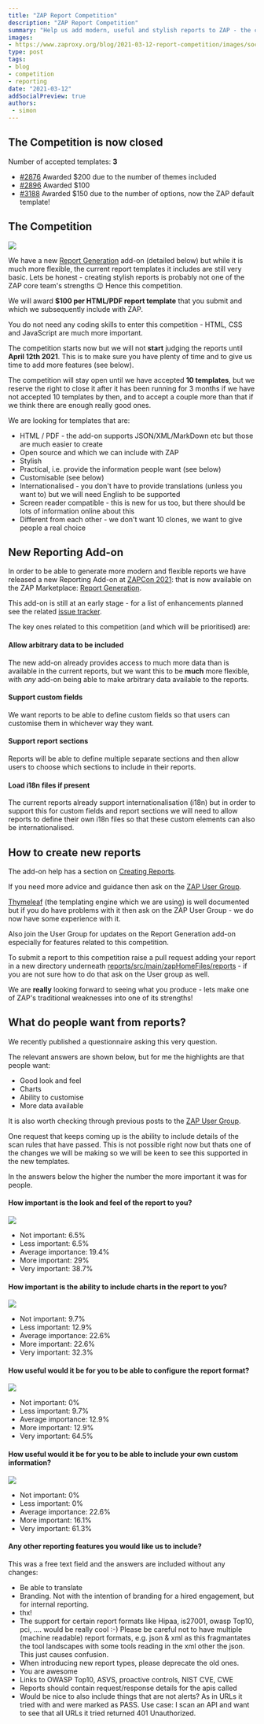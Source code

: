 ```yaml
---
title: "ZAP Report Competition"
description: "ZAP Report Competition"
summary: "Help us add modern, useful and stylish reports to ZAP - the competition is now open until October 1st 2021."
images:
- https://www.zaproxy.org/blog/2021-03-12-report-competition/images/social.png
type: post
tags:
- blog
- competition
- reporting
date: "2021-03-12"
addSocialPreview: true
authors:
 - simon
---
```


## The Competition is now closed

Number of accepted templates: **3**

* [#2876](https://github.com/zaproxy/zap-extensions/pull/2876) Awarded $200 due to the number of themes included
* [#2896](https://github.com/zaproxy/zap-extensions/pull/2896) Awarded $100
* [#3188](https://github.com/zaproxy/zap-extensions/pull/3188) Awarded $150 due to the number of options, now the ZAP default template!

## The Competition

![](./images/social.png)

We have a new [Report Generation](https://www.zaproxy.org/docs/desktop/addons/report-generation/) add-on (detailed below) 
but while it is much more flexible, the current report templates it includes are still very basic. 
Lets be honest - creating stylish reports is probably not one of the ZAP core team's strengths &#128521;
Hence this competition.

We will award **$100 per HTML/PDF report template** that you submit and which we subsequently include with ZAP.

You do not need any coding skills to enter this competition - HTML, CSS and JavaScript are much more important.

The competition starts now but we will not **start** judging the reports until **April 12th 2021**.
This is to make sure you have plenty of time and to give us time to add more features (see below).

The competition will stay open until we have accepted **10 templates**, but we reserve the right to close it after it has been running for 3 months if we have not accepted 10 templates by then, and to accept a couple more than that if we think there are enough really good ones.

We are looking for templates that are:

* HTML / PDF - the add-on supports JSON/XML/MarkDown etc but those are much easier to create
* Open source and which we can include with ZAP
* Stylish
* Practical, i.e. provide the information people want (see below)
* Customisable (see below)
* Internationalised - you don't have to provide translations (unless you want to) but we will need English to be supported
* Screen reader compatible - this is new for us too, but there should be lots of information online about this
* Different from each other - we don't want 10 clones, we want to give people a real choice

## New Reporting Add-on
In order to be able to generate more modern and flexible reports we have released a new Reporting Add-on at [ZAPCon 2021](https://zapcon.io): that is now available on the ZAP Marketplace: [Report Generation](https://www.zaproxy.org/docs/desktop/addons/report-generation/).

This add-on is still at an early stage - for a list of enhancements planned see the related [issue tracker](https://github.com/zaproxy/zaproxy/issues/6483).

The key ones related to this competition (and which will be prioritised) are:

#### Allow arbitrary data to be included
The new add-on already provides access to much more data than is available in the current reports, 
but we want this to be __much__ more flexible, with *any* add-on being able to make arbitrary data available to the reports.

#### Support custom fields
We want reports to be able to define custom fields so that users can customise them in whichever way they want.

#### Support report sections
Reports will be able to define multiple separate sections and then allow users to choose which sections to include in their reports.

#### Load i18n files if present
The current reports already support internationalisation (i18n) but in order to support this for custom fields and report sections we will need to allow reports to define their own i18n files so that these custom elements can also be internationalised.

## How to create new reports

The add-on help has a section on [Creating Reports](/docs/desktop/addons/report-generation/create/).

If you need more advice and guidance then ask on the [ZAP User Group](https://groups.google.com/g/zaproxy-users).

[Thymeleaf](https://www.thymeleaf.org/) (the templating engine which we are using) is well documented but if you do have problems with it then ask on the ZAP User Group - we do now have some experience with it.

Also join the User Group for updates on the Report Generation add-on especially for features related to this competition.

To submit a report to this competition raise a pull request adding your report in a new directory underneath 
[reports/src/main/zapHomeFiles/reports](https://github.com/zaproxy/zap-extensions/tree/main/addOns/reports/src/main/zapHomeFiles/reports) - 
if you are not sure how to do that ask on the User group as well.

We are **really** looking forward to seeing what you produce - lets make one of ZAP's traditional weaknesses into one of its strengths!

## What do people want from reports?

We recently published a questionnaire asking this very question.

The relevant answers are shown below, but for me the highlights are that people want:

* Good look and feel
* Charts
* Ability to customise
* More data available

It is also worth checking through previous posts to the [ZAP User Group](https://groups.google.com/g/zaproxy-users).

One request that keeps coming up is the ability to include details of the scan rules that have passed.
This is not possible right now but thats one of the changes we will be making so we will be keen to see this supported in the new templates.

In the answers below the higher the number the more important it was for people.

#### How important is the look and feel of the report to you?
![](./images/lookandfeel.png)
* Not important: 6.5%
* Less important: 6.5%
* Average importance: 19.4%
* More important: 29%
* Very important: 38.7%

#### How important is the ability to include charts in the report to you?
![](./images/lookandfeel.png)
* Not important: 9.7%
* Less important: 12.9%
* Average importance: 22.6%
* More important: 22.6%
* Very important: 32.3%

#### How useful would it be for you to be able to configure the report format?
![](./images/configure.png)
* Not important: 0%
* Less important: 9.7%
* Average importance: 12.9%
* More important: 12.9%
* Very important: 64.5%

#### How useful would it be for you to be able to include your own custom information?
![](./images/custom.png)
* Not important: 0%
* Less important: 0%
* Average importance: 22.6%
* More important: 16.1%
* Very important: 61.3%

#### Any other reporting features you would like us to include?
This was a free text field and the answers are included without any changes:

* Be able to translate
* Branding. Not with the intention of branding for a hired engagement, but for internal reporting. 
* thx!
* The support for certain report formats like Hipaa, is27001, owasp Top10, pci, .... would be really cool :-)
Please be careful not to have multiple (machine readable) report formats, e.g. json & xml as this fragmantates the tool landscapes with some tools reading in the xml other the json. This just causes confusion. 
* When introducing new report types, please deprecate the old ones.
* You are awesome
* Links to OWASP Top10, ASVS, proactive controls, NIST CVE, CWE
* Reports should contain request/response details for the apis called
* Would be nice to also include things that are not alerts? As in URLs it tried with and were marked as PASS. Use case: I scan an API and want to see that all URLs it tried returned 401 Unauthorized. 
